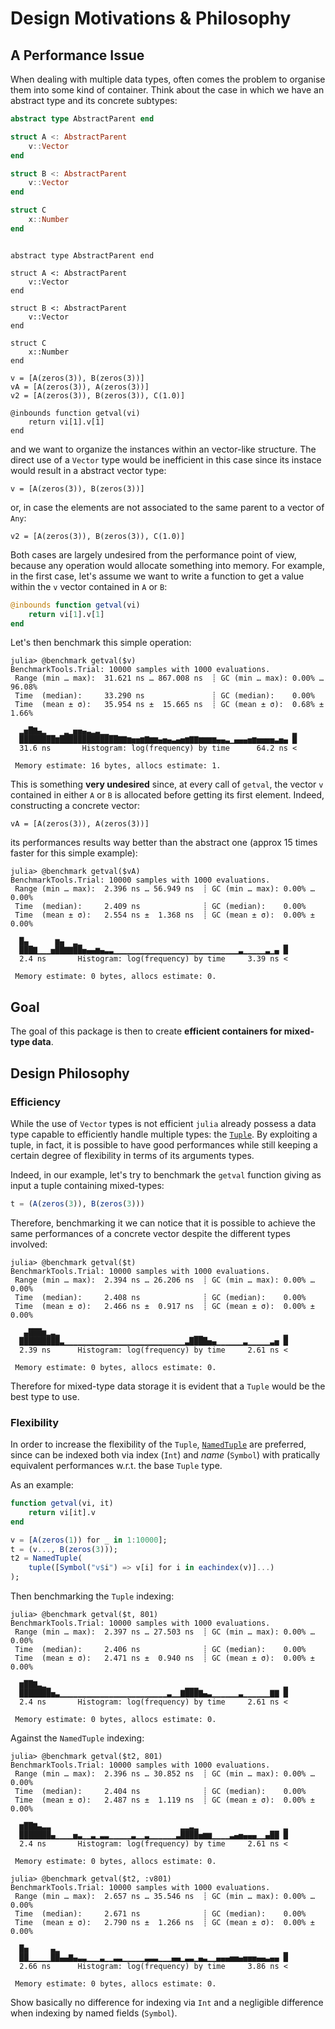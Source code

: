 # Design Motivations & Philosophy

## A Performance Issue

When dealing with multiple data types, often comes the problem to organise them into some
kind of container. Think about the case in which we have an abstract type and its concrete
subtypes:

```julia
abstract type AbstractParent end

struct A <: AbstractParent
    v::Vector
end

struct B <: AbstractParent
    v::Vector
end

struct C
    x::Number
end
```

```@setup types

abstract type AbstractParent end

struct A <: AbstractParent
    v::Vector
end

struct B <: AbstractParent
    v::Vector
end

struct C
    x::Number
end

v = [A(zeros(3)), B(zeros(3))]
vA = [A(zeros(3)), A(zeros(3))]
v2 = [A(zeros(3)), B(zeros(3)), C(1.0)]

@inbounds function getval(vi)
    return vi[1].v[1]
end
```

and we want to organize the instances within an vector-like structure.
The direct use of a `Vector` type would be inefficient in this case since its
instace would result in a abstract vector type:

```@example types
v = [A(zeros(3)), B(zeros(3))]
```

or, in case the elements are not associated to the same parent to a vector of `Any`:
```@example types
v2 = [A(zeros(3)), B(zeros(3)), C(1.0)]
```

Both cases are largely undesired from the performance point of view, because any operation
would allocate something into memory. For example, in the first case, let's assume we want
to write a function to get a value within the `v` vector contained in `A` or `B`:

```julia
@inbounds function getval(vi)
    return vi[1].v[1]
end
```

Let's then benchmark this simple operation:

```julia-repl
julia> @benchmark getval($v)
BenchmarkTools.Trial: 10000 samples with 1000 evaluations.
 Range (min … max):  31.621 ns … 867.008 ns  ┊ GC (min … max): 0.00% … 96.08%
 Time  (median):     33.290 ns               ┊ GC (median):    0.00%
 Time  (mean ± σ):   35.954 ns ±  15.665 ns  ┊ GC (mean ± σ):  0.68% ±  1.66%

  ▂▅█▇▄▂    ▂▁▅▅▄▃▂▃▁▁                                         ▂
  ████████▆█████████████▇▇▆▅▅▆▇▆▆▄▅▄▃▄▅▆▇▇▆▆▆▆▄▄▃▁▄▄▄▅▆▅▅▅▅▃▅▄ █
  31.6 ns       Histogram: log(frequency) by time      64.2 ns <

 Memory estimate: 16 bytes, allocs estimate: 1.
```

This is something **very undesired** since, at every call of `getval`, the vector `v` contained
in either `A` or `B` is allocated before getting its first element.
Indeed, constructing a concrete vector:

```@example types
vA = [A(zeros(3)), A(zeros(3))]
```

its performances results way better than the abstract one (approx 15 times faster for this
simple example):

```julia-repl
julia> @benchmark getval($vA)
BenchmarkTools.Trial: 10000 samples with 1000 evaluations.
 Range (min … max):  2.396 ns … 56.949 ns  ┊ GC (min … max): 0.00% … 0.00%
 Time  (median):     2.409 ns              ┊ GC (median):    0.00%
 Time  (mean ± σ):   2.554 ns ±  1.368 ns  ┊ GC (mean ± σ):  0.00% ± 0.00%

  █▄      ▆▄  ▂▁                                             ▁
  ███▇▁▁▁▅██▇▇██▅▄▄▆▄▃▃▁▁▁▁▁▁▁▁▁▁▁▁▁▁▁▁▁▁▁▁▁▁▁▁▁▁▁▁▃▁▁▁▁▁▃▁▄ █
  2.4 ns       Histogram: log(frequency) by time     3.39 ns <

 Memory estimate: 0 bytes, allocs estimate: 0.
```

## Goal

The goal of this package is then to create **efficient containers for mixed-type data**.

## Design Philosophy

### Efficiency

While the use of `Vector` types is not efficient `julia` already possess a data type capable
to efficiently handle multiple types: the [`Tuple`](https://www.geeksforgeeks.org/tuples-in-julia/).
By exploiting a tuple, in fact, it is possible to have good performances while still keeping
a certain degree of flexibility in terms of its arguments types.

Indeed, in our example, let's try to benchmark the `getval` function giving as input a tuple
containing mixed-types:

```julia
t = (A(zeros(3)), B(zeros(3)))
```

Therefore, benchmarking it we can notice that it is possible to achieve the same performances
of a concrete vector despite the different types involved:

```julia-repl
julia> @benchmark getval($t)
BenchmarkTools.Trial: 10000 samples with 1000 evaluations.
 Range (min … max):  2.394 ns … 26.206 ns  ┊ GC (min … max): 0.00% … 0.00%
 Time  (median):     2.408 ns              ┊ GC (median):    0.00%
 Time  (mean ± σ):   2.466 ns ±  0.917 ns  ┊ GC (mean ± σ):  0.00% ± 0.00%

   ▄███▆▂▃▂                              ▁▁                  ▂
  █████████▃▁▁▁▁▁▁▁▁▁▁▁▁▁▁▁▁▁▁▁▁▁▁▁▁▁▁▁▃████▅▄▁▁▁▁▁▁▃▁▁▁▁▁▃▅ █
  2.39 ns      Histogram: log(frequency) by time     2.61 ns <

 Memory estimate: 0 bytes, allocs estimate: 0.
```

Therefore for mixed-type data storage it is evident that a `Tuple` would be the best type
to use.

### Flexibility

In order to increase the flexibility of the `Tuple`, [`NamedTuple`](https://www.geeksforgeeks.org/namedtuple-in-julia/) are preferred, since can be indexed both via index (`Int`) and _name_ (`Symbol`)
with pratically equivalent performances w.r.t. the base `Tuple` type.

As an example:
```julia
function getval(vi, it)
    return vi[it].v
end

v = [A(zeros(1)) for _ in 1:10000];
t = (v..., B(zeros(3)));
t2 = NamedTuple(
    tuple([Symbol("v$i") => v[i] for i in eachindex(v)]...)
);
```

Then benchmarking the `Tuple` indexing:
```julia-repl
julia> @benchmark getval($t, 801)
BenchmarkTools.Trial: 10000 samples with 1000 evaluations.
 Range (min … max):  2.397 ns … 27.503 ns  ┊ GC (min … max): 0.00% … 0.00%
 Time  (median):     2.406 ns              ┊ GC (median):    0.00%
 Time  (mean ± σ):   2.471 ns ±  0.940 ns  ┊ GC (mean ± σ):  0.00% ± 0.00%

  ▆██▇▃▂▁                              ▁▁▁                   ▂
  ███████▅▃▁▁▁▁▁▁▁▁▁▁▁▁▁▁▁▁▁▁▁▁▁▁▁▁▃▁▁▇███▇▄▃▁▁▁▁▁▁▃▁▁▁▁▁▁▇▇ █
  2.4 ns       Histogram: log(frequency) by time     2.61 ns <

 Memory estimate: 0 bytes, allocs estimate: 0.
```
Against the `NamedTuple` indexing:
```julia-repl
julia> @benchmark getval($t2, 801)
BenchmarkTools.Trial: 10000 samples with 1000 evaluations.
 Range (min … max):  2.396 ns … 30.852 ns  ┊ GC (min … max): 0.00% … 0.00%
 Time  (median):     2.404 ns              ┊ GC (median):    0.00%
 Time  (mean ± σ):   2.487 ns ±  1.119 ns  ┊ GC (mean ± σ):  0.00% ± 0.00%

  ▆██▇▄▃▃                             ▂▂▃▂                   ▂
  ███████▄▁▁▁▁▅▃▁▁▃▁▃▃▁▁▁▁▁▃▁▁▃▁▁▁▁▁▁▃████▅▆▆▁▁▁▁▃▄▅▄▄▄▁▁▄██ █
  2.4 ns       Histogram: log(frequency) by time     2.61 ns <

 Memory estimate: 0 bytes, allocs estimate: 0.

julia> @benchmark getval($t2, :v801)
BenchmarkTools.Trial: 10000 samples with 1000 evaluations.
 Range (min … max):  2.657 ns … 35.546 ns  ┊ GC (min … max): 0.00% … 0.00%
 Time  (median):     2.671 ns              ┊ GC (median):    0.00%
 Time  (mean ± σ):   2.790 ns ±  1.266 ns  ┊ GC (mean ± σ):  0.00% ± 0.00%

  █▅     ▄▂                                                  ▁
  ██▁▁▁▁▁██▄▄▇▄▃▃▁▁▁▃▁▁▃▃▁▁▁▁▁▃▃▃▁▁▁▄▄▁▃▃▁▄▃▁▁▄▄▄▅▅▄▅▅▅▄▄▃▄▄ █
  2.66 ns      Histogram: log(frequency) by time     3.86 ns <

 Memory estimate: 0 bytes, allocs estimate: 0.
```
Show basically no difference for indexing via `Int` and a negligible difference when indexing
by named fields (`Symbol`).
